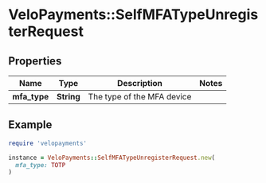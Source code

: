 # VeloPayments::SelfMFATypeUnregisterRequest

## Properties

| Name | Type | Description | Notes |
| ---- | ---- | ----------- | ----- |
| **mfa_type** | **String** | The type of the MFA device |  |

## Example

```ruby
require 'velopayments'

instance = VeloPayments::SelfMFATypeUnregisterRequest.new(
  mfa_type: TOTP
)
```

